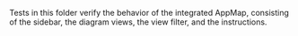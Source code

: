 Tests in this folder verify the behavior of the integrated AppMap, consisting of the sidebar, the
diagram views, the view filter, and the instructions.
